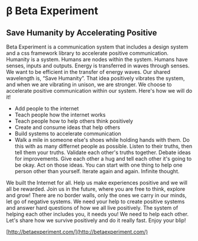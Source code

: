# β Beta Experiment
## Save Humanity by Accelerating Positive
Beta Experiment is a communication system that includes a design system and a css framework library to accelerate positive communication. Humanity is a system. Humans are nodes within the system. Humans have senses, inputs and outputs. Energy is transferred in waves through senses. We want to be efficient in the transfer of energy waves. Our shared wavelength is, “Save Humanity”. That idea positively vibrates the system, and when we are vibrating in unison, we are stronger. We choose to accelerate positive communication within our system. Here's how we will do it!

- Add people to the internet
- Teach people how the internet works
- Teach people how to help others think positively
- Create and consume ideas that help others
- Build systems to accelerate communication
- Walk a mile in someone else's shoes while holding hands with them. Do this with as many differnet people as possible. Listen to their truths, then tell them your truths. Validate each other's truths together. Debate ideas for improvements. Give each other a hug and tell each other it's going to be okay. Act on those ideas. You can start with one thing to help one person other than yourself. Iterate again and again. Infinite thought.

We built the Internet for all. Help us make experiences positive and we will all be rewarded. Join us in the future, where you are free to think, explore and grow! There are no border walls, only the ones we carry in our minds, let go of negative systems. We need your help to create positive systems and answer hard questions of how we all live positively. The system of helping each other includes you, it needs you! We need to help each other. Let's share how we survive positively and do it really fast. Enjoy your blip!

[http://betaexperiment.com/](http://betaexperiment.com/)